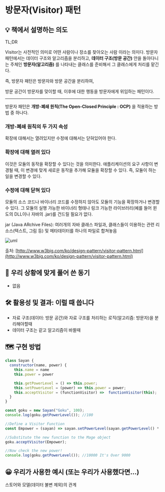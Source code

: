 # 방문자(Visitor) 패턴

## 💡 책에서 설명하는 의도

TL;DR

Visitor는 사전적인 의미로 어떤 사람이나 장소를 찾아오는 사람 이라는 의미다. 방문자 패턴에서는 데이터 구조와 알고리즘을 분리하고, **데이터 구조(방문 공간)** 안을 돌아다니는 주체인 **방문자(알고리즘)** 를 나타내는 클래스를 준비해서 그 클래스에게 처리를 맡긴다.

즉, 방문자 패턴은 방문자와 방문 공간을 분리하여,

방문 공간이 방문자를 맞이할 때, 이후에 대한 행동을 방문자에게 위임하는 패턴이다.

---

방문자 패턴은 **개방-폐쇄 원칙(The Open-Closed Principle : OCP)** 을 적용하는 방법 중 하나다.

### 개방-폐쇄 원칙의 두 가지 속성

확장에 대해서는 열려있지만 수정에 대해서는 닫혀있어야 한다.

### **확장에 대해 열려 있다**

이것은 모듈의 동작을 확장할 수 있다는 것을 의미한다. 애플리케이션의 요구 사항이 변경될 때, 이 변경에 맞게 새로운 동작을 추가해 모듈을 확장할 수 있다. 즉, 모듈이 하는 일을 변경할 수 있다.

### **수정에 대해 닫혀 있다**

모듈의 소스 코드나 바이너리 코드를 수정하지 않아도 모듈의 기능을 확장하거나 변경할 수 있다. 그 모듈의 실행 가능한 바이너리 형태나 링크 가능한 라이브러리(예를 들어 윈도의 DLL이나 자바의 .jar)를 건드릴 필요가 없다.

jar (Java ARchive Files): 여러개의 자바 클래스 파일과, 클래스들이 이용하는 관련 리소스(텍스트, 그림 등) 및 메타데이터를 하나의 파일로 합쳐놓음

![uml](https://user-images.githubusercontent.com/35126809/122165039-9721b000-ceb2-11eb-81d2-1fa487aed3c5.jpg)

출처: [http://www.w3big.com/ko/design-pattern/visitor-pattern.html](http://www.w3big.com/ko/design-pattern/visitor-pattern.html)

## 🧐 우리 상황에 맞게 풀어 쓴 동기

- 없음

## 🛠 활용성 및 결과: 이럴 때 씁니다

- 자료 구조(데이터: 방문 공간)와 자료 구조를 처리하는 로직(알고리즘: 방문자)을 분리해야할때
- 데이터 구조는 같고 알고리즘이 바뀔때

## 🗺 구현 방법

```jsx
class Sayan {
  constructor(name, power) {
    this.name = name
    this.power = power

    this.getPowerLevel = () => this.power;
    this.setPowerLevel = (power) => this.power = power;
    this.acceptVisitor = (functionVisitor) =>  functionVisitor(this);
  }
}

const goku = new Sayan("Goku", 100);
console.log(goku.getPowerLevel()); //100

//Define a Visitor Function
const Empower = (sayan) => sayan.setPowerLevel(sayan.getPowerLevel() * 100);

//Substitute the new function to the Mage object
goku.acceptVisitor(Empower);

//Now check the new power!
console.log(goku.getPowerLevel()); //10000 It's Over 9000
```

## 😀 우리가 사용한 예시 (또는 우리가 사용했다면...)

스토어와 모델(데이터 불변 제외)의 관계